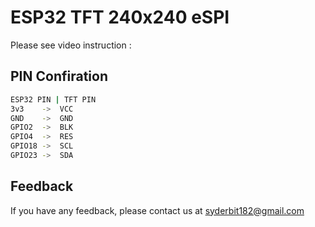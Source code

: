 # ESP32 TFT 240x240 eSPI
Please see video instruction : 

## PIN Confiration
```bash
ESP32 PIN | TFT PIN
3v3    ->  VCC
GND    ->  GND
GPIO2  ->  BLK
GPIO4  ->  RES
GPIO18 ->  SCL
GPIO23 ->  SDA
```

## Feedback

If you have any feedback, please contact us at syderbit182@gmail.com